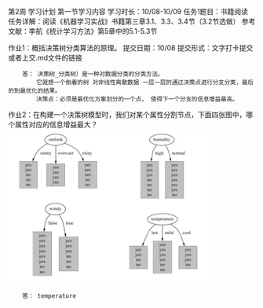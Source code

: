 第2周 学习计划
﻿第一节学习内容
	学习时长：10/08-10/09
	任务1题目：书籍阅读
任务详解：阅读《机器学习实战》书籍第三章3.1、3.3、3.4节（3.2节选做）
参考文献：李航《统计学习方法》第5章中的5.1-5.3节

作业1：概括决策树分类算法的原理。
提交日期：10/08
提交形式：文字打卡提交或者上交.md文件的链接
		
		答： 决策树_分类树）是一种对数据分类的分类方法。  
			它就想一个倒着的树 对非线性离散数据 一层一层的通过决策点进行分支分类，最后的到最优化的结果。
			决策点：必须是最优化方案划分的一个点， 使得下一个分支的信息增益最高。


作业2：在构建一个决策树模型时，我们对某个属性分割节点，下面四张图中，哪个属性对应的信息增益最大？
	![Week_homework 2](https://github.com/TigrisMicheal/Machine-Learning-HomeWork/blob/master/Img/Week_homework2.png)

		答： temperature